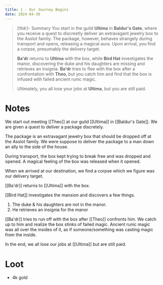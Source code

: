 ```yaml
---
title: 1 - Our Journey Begins
date: 2024-04-30
---
```

> [!tldr]- Summary
> You start in the guild **Ultima** in **Baldur's Gate**, where you receive a quest to discreetly deliver an extravagant jewelry box to the Asslot family. The package, however, behaves strangely during transport and opens, releasing a magical aura. Upon arrival, you find a corpse, presumably the delivery target.
>
> **Ba'dr** returns to **Ultima** with the box, while **Bird Hat** investigates the manor, discovering the duke and his daughters are missing and retrieves an insignia. **Ba'dr** tries to flee with the box after a confrontation with **Theo**, but you catch him and find that the box is infused with failed ancient runic magic.
> 
 >Ultimately, you all lose your jobs at **Ultima**, but you are still paid.
# Notes

We start out meeting [[Theo]] at our guild [[Ultima]] in [[Baldur's Gate]]. We are given a quest to deliver a package discretely. 

The package is an extravagant jewelry box that should be dropped off at the Asslot family. We were suppose to deliver the package to a man down an ally to the side of the house.

During transport, the box kept trying to break free and was dropped and opened. A magical feeling of the box was released when it opened. 

When we arrived at our destination, we find a corpse which we figure was our delivery target.

[[Ba'dr]] returns to [[Ultima]] with the box.

[[Bird Hat]] investigates the mansion and discovers a few things.
1. The duke & his daughters are not in the manor.
2. He retrieves an insignia for the manor

[[Ba'dr]] tries to run off with the box after [[Theo]] confronts him. We catch up to him and realize the box stinks of failed magic. Ancient runic magic was all over the insides of it, as if someone/something was casting magic from the inside.

In the end, we all lose our jobs at [[Ultima]] but are still paid.

# Loot

* 4k gold